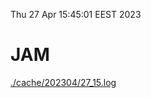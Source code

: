 Thu 27 Apr 15:45:01 EEST 2023
# JAM
<a href='./cache/202304/27_15.log'>./cache/202304/27_15.log</a>
